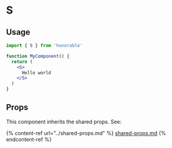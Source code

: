 # S

## Usage

```jsx
import { S } from 'honorable'

function MyComponent() {
  return (
    <S>
      Hello world
    </S>
  )
}
```

## Props

This component inherits the shared props. See:

{% content-ref url="../shared-props.md" %}
[shared-props.md](../shared-props.md)
{% endcontent-ref %}

